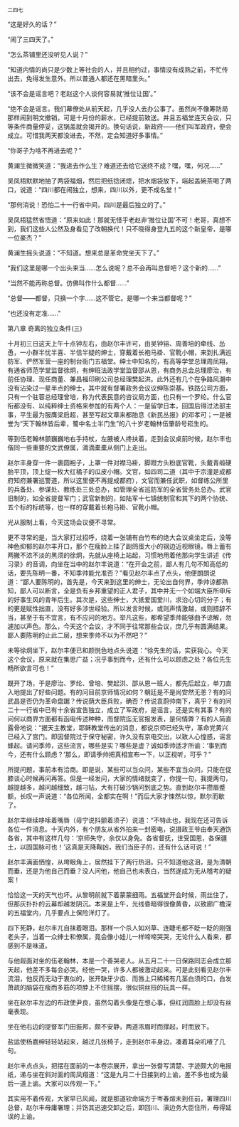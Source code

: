     二四七 

   “这是好久的话？”

   “闹了三四天了。”

   “怎么茶铺里还没听见人说？”

   “知道内情的尚只是少数上等社会的人，并且相约过，事情没有成熟之前，不忙传出去，免得发生意外。所以普通人都还在黑暗里头。”

   “该不会是谣言吧？老赵这个人谈何容易就‘推位让国’。”

   “绝不会是谣言。我们幕僚处从前天起，几乎没人去办公事了。虽然尚不像筹防局那样闹到明文撤销，可是十月份的薪水，已经提前致送。并且五福堂连天会议，只等条件商量停妥，这锅盖就会揭开的。换句话说，新政府——他们叫军政府，便会成立。可惜我两天都没进去，不然，定会知道好多事情。”

   “你哥子为啥不再进去呢？”

   黄澜生微微笑道：“我进去作么生？难道还去给它送终不成？嘿，嘿，何况……”

   吴凤梧默默地抽了两袋福烟，然后把纸捻闭熄，把水烟袋放下，端起盖碗茶喝了两口，说道：“四川都在闹独立，想来，四川以外，更不成名堂！”

   “那何消说！恐怕二十一行省中间，四川是最后独立的了。”

   吴凤梧猛然省悟道：“原来如此！那就无怪乎老赵非‘推位让国’不可！老哥，真想不到，我们这些人公然及身看见了改朝换代！只不晓得身登九五的这个新皇帝，是哪一位豪杰？”

   黄澜生摇头说道：“不知道。想来总是革命党坐天下了。”

   “我们这里是哪一个出头来当……怎么说呢？总不会再叫总督吧？这个新的……”

   “当然不能再称总督。仿佛叫作什么都督……”

   “总督——都督，只换一个字……这不管它。是哪一个来当都督呢？”

   “也还没有定准……”

   第八章 奇离的独立条件(三)

   十月初三日这天上午十点钟左右，由赵尔丰许可，由吴钟镕、周善培的牵线、怂恿，一小群半忧半喜、半信半疑的绅士，穿戴着长袍马褂、官靴小帽，来到扎满巡防军、俨然军营一座的制台衙门五福堂。绅士中知名的，有高等学堂总理周凤翔，有通省师范学堂监督徐炯，有绅班法政学堂监督邵从恩，有商务总会总理廖治，有前任协理、现任商董、兼昌福印刷公司总经理樊起洪。此外还有几个在争路风潮中没有沾染过一星半点的绅士，其中就有督署政务会议议绅陈崇基。铁路公司方面，只有一个驻蓉总经理曾培，称为代表民意的咨议局方面，也只有一个罗纶。什么官衔都没有、以纯粹绅士资格来参加的有两个人：一是留学日本，回国后得过法部主事，平生最为服膺梁启超，甚至写起文章来都胎息《新民丛报》的邓孝可；一是被誉为“天下翰林皆后辈，蜀中名士半门生”的八十岁老翰林伍肇龄号崧生的。

   等到伍老翰林颤巍巍地右手持杖，左腋被人搀扶着，走到会议桌前时候，赵尔丰也偕同一些重要的文武僚属，滴滴橐橐从侧门上走出。

   赵尔丰身穿一件一裹圆袍子，上罩一件对襟马褂，脚蹬方头粉底官靴，头戴青缎硬胎平顶，顶上绽一枚大红橘子的瓜皮小帽。文官，如四司二道（其中于宗潼是成都府知府兼署巡警道，所以这里便不再提成都府），文官而兼任武职，如督练公所里的兵备处、参谋处、教练处三处总办，如管理全省巡防军的全省营务处总办。武官旧制的，如全省提督军门；武官新制的，如陆军十七镇统制官和其下的两个协统、五个标的标统等，也一样的穿戴着长袍马褂、官靴小帽。

   光从服制上看，今天这场会议便不寻常。

   更不寻常的是，当大家打过招呼，绕着一张铺有白竹布的绝大会议桌坐定后，没等神色抑郁的赵尔丰开口，那个在瘦脸上挂了副鸽蛋大小的钢边近视眼镜，唇上蓄有两撇不浓不淡的黑须的徐炯，先就从座椅上站起，习惯地用着他那向学生讲述《传习录》的音调，向坐在当中的赵尔丰说道：“在开会之前，鄙人有几句不知高低的话，要先陈明一番，不知季帅能允准否？”看见赵尔丰点了点头，他便朗朗说道：“鄙人要陈明的，首先是，今天来到这里的绅士，无论出自何界，季帅谅都熟知，鄙人可以断言，全是负有乡邦重望的正人君子，其中并无一个如端大臣所申斥的好事生风的青年后生。其次是，这些绅士，大抵爱国爱川，求治心切的分子；有的更是赋性拙直，没有好多涉世经验。所以发言时候，或则声情激越，或则措辞不当，甚至于有不宜言，有不应问的地方。举凡这些，都希望季帅能够曲予谅解，勿遽加以声色。那么，今天这个会议，才不同于往常那些会议，庶几乎有圆满结果。鄙人要陈明的止此二层，想来季帅不以为不然吧？”

   未等徐炯坐下，赵尔丰便已和颜悦色地点头说道：“徐先生的话，实获我心。今天这个会议，原来就在集思广益；况乎事到而今，还有什么可以顾虑之处？各位先生畅所欲言可也！”

   既开了场，于是廖治、罗纶、曾培、樊起洪、邵从恩一班人，都先后起立，单刀直入地提出了好些问题。有的问目前京师情况如何？朝廷是不是尚安然无恙？有的问武昌是否仍为革命盘踞？传说荫大臣兵败，确否？传说袁蔚帅南下，真乎？有的问二十一行省中已有十余省宣告独立，成立了军政府，是谣言，还是实有其事？有的问何以商界方面都有函电传述种种，而督院迄无官报发表，是何情弊？有的人简直露骨地说：“据天主教堂，耶稣教堂传出的消息，都说京师已经失守，革命党黄兴已经入了宫门。即因督院过于保守秘密，许久没有京电交出，以致人心惶惑，谣言蜂起。请问季帅，这些流言，哪些是实？哪些是虚？诚如季帅适才所谕：‘事到而今，还有什么顾虑？’那么，即请季帅把真相宣布一下，以正视听，可乎？”

   所提问题，事前本有洽商。即是说，某些可以当众问，某些不宜当众问，只能在促膝谈心时候再问再答。但是一经发问，大家的情绪就变了，你提一句，我提两句，越提越多，越问越细致，越刁钻，大有打破沙锅问到底之势。直到赵尔丰攒眉蹙额，长叹一声说道：“各位所闻，全都实在啊！”而后大家才悚然以惊，默尔而歇了。

   赵尔丰继续哆嗦着嘴唇（毋宁说抖颤着须子）说道：“不特此也，我现在还可告诉各位一件消息。十天内外，有个朋友从省外拍来一封密电，说摄政王爷由奉天通饬各省，其中有这样几句：‘京师失守，余仅以身免。各省督抚，世受国恩，各保疆土，以固国脉可也！’这真是天降鞠凶，我们当臣子的，还有什么话可说！”

   赵尔丰满面恓惶，从垮眼角上，居然挂下了两行热泪。只不知道他这泪，是为清朝而垂，还是为他自己而垂？没人问他，他自己也未表白，当然遂成为无从稽考的疑案！

   恰恰这一天的天气也坏。从黎明前就下着蒙蒙细雨。五福堂开会时候，雨丝住了，但那灰扑扑的云幕却越发阴沉。本来是上午，光线昏暗得很像黄昏，以致廊广檐深的五福堂内，几乎要点上保险洋灯了。

   四下死静，赵尔丰兀自抹着眼泪。那样一个杀人如刈草、连睫毛都不眨一眨的刚强老头子，当着一众绅士和僚属，竟会像小娃儿一样啼啼哭哭，无论什么人看来，都感到不是味道。

   与他觌面对坐的伍老翰林，本是一个善哭老人。从五月二十一日保路同志会成立那天起，他差不多每会必哭。经他一哭，许多人都被激动起来。可是此刻看见赵尔丰流泪，他反而无动于衷似的，张开缺牙少齿、而唇上只稀稀有几茎白须的口，白发萧疏的脑袋在瘦而多筋的项脖上不住摇摆，很似铜丝扭的玩具一样。

   坐在赵尔丰左边的布政使尹良，虽然勾着头像是在想心事，但红润圆脸上却没有丝毫表现。

   坐在他右边的提督军门田振邦，颇不安静，两道浓眉时而撑起，时而放下。

   盐运使杨嘉绅轻轻站起来，越过几张椅子，走到赵尔丰身边，凑着耳朵叽喳了几句。

   赵尔丰点点头，把摆在面前的一本卷宗展开，拿出一张誊写清楚、字迹颇大的电报纸，递与坐在斜对面的周凤翔道：“这是九月二十日接到的上谕，差不多也成为最后一道上谕。大家可以传观一下。”

   其实用不着传观，大家早已风闻，就是那道钦命端方于岑春煊未到任前，署理四川总督，赵尔丰毋庸署理；并饬其迅速交卸之后，即回川、滇边务大臣住所，毋得延误的上谕。

